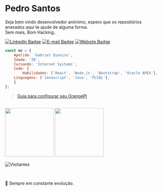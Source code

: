 # Pedro Santos

Seja bem vindo desenvolvedor anônimo, espero que os repositórios anexados aqui te ajude de alguma forma. <br />
Sem mais, Bom Hacking..

[![LinkedIn Badge](https://img.shields.io/badge/-LinkedIn-blue?style=flat-square&logo=Linkedin&logoColor=white&link=https://www.linkedin.com/in/apex-pedro)](https://www.linkedin.com/in/gabriel-dyoniso)
[![E-mail Badge](https://img.shields.io/badge/-E--mail-c14438?style=flat-square&logo=Gmail&logoColor=white&link=mailto:contato.dyoniso@gmail.com)](mailto:contato.dyoniso@gmail.com)
[![Website Badge](https://img.shields.io/badge/-Website-4285F4?style=flat-square&logo=Google%20Chrome&logoColor=white&link=https://www.matheus.app)](https://dyoniso.github.io)

```js
const me = {
    Apelido: 'Gabriel Dyoniso',
    Idade: '20',
    Cursando: 'Internet Systems',
    Code: {
    	Habilidades: ['React', 'Node.js', 'Bootstrap', 'Oracle APEX'],
	Linguagens: ['Javascript', 'Java', 'PLSQL'],
    }
};
```
> [Guia para configurar seu OrangePI](https://dyoniso.github.io/OrangePI)
> 
<br/>

<div>
	<img height="160em" src="https://github-readme-stats.vercel.app/api?username=Dyoniso&show_icons=true&theme=radical&hide=issues"/>
	<img height="160em" src="https://github-readme-stats.vercel.app/api/top-langs/?username=Dyoniso&layout=compact&theme=radical"/>
</div>

<p align="left"> <img src="https://komarev.com/ghpvc/?username=Dyoniso&color=yellow" alt="Visitantes" /> </p>
<br/>

🎯 Sempre em constante evolução.
